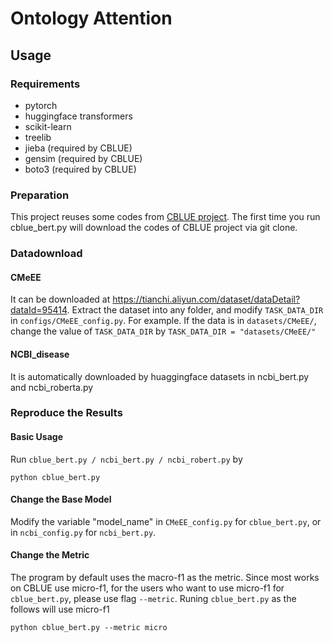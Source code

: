 # Ontology Attention

## Usage

### Requirements

- pytorch
- huggingface transformers
- scikit-learn
- treelib
- jieba (required by CBLUE)
- gensim (required by CBLUE)
- boto3 (required by CBLUE)

### Preparation

This project reuses some codes from [CBLUE project](git@github.com:CBLUEbenchmark/CBLUE.git). The first time you run cblue_bert.py will download the codes of CBLUE project via git clone.

### Datadownload

#### CMeEE

It can be downloaded at https://tianchi.aliyun.com/dataset/dataDetail?dataId=95414. Extract the dataset into any folder, and modify ```TASK_DATA_DIR``` in ```configs/CMeEE_config.py```. For example. If the data is in ```datasets/CMeEE/```, change the value of ```TASK_DATA_DIR``` by ```TASK_DATA_DIR = "datasets/CMeEE/"```

#### NCBI_disease
It is automatically downloaded by huaggingface datasets in ncbi_bert.py and ncbi_roberta.py

### Reproduce the Results

#### Basic Usage

Run ```cblue_bert.py / ncbi_bert.py / ncbi_robert.py``` by
```
python cblue_bert.py
```

#### Change the Base Model
Modify the variable "model_name" in ```CMeEE_config.py``` for ```cblue_bert.py```, or in ```ncbi_config.py``` for ```ncbi_bert.py```.

#### Change the Metric
The program by default uses the macro-f1 as the metric.
Since most works on CBLUE use micro-f1, for the users who want to use micro-f1 for ```cblue_bert.py```, please use flag ```--metric```. Runing ```cblue_bert.py``` as the follows will use micro-f1
```
python cblue_bert.py --metric micro
```